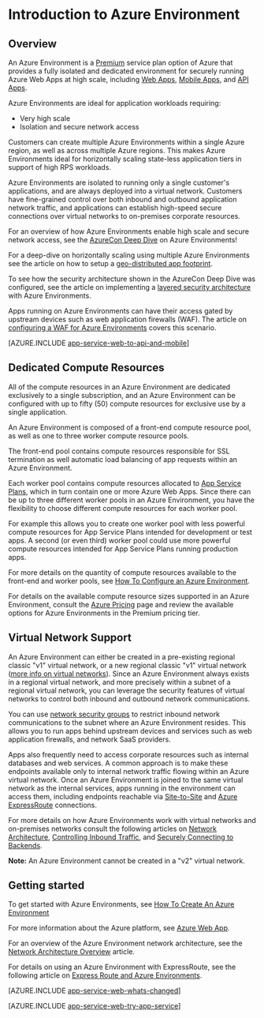 <properties 
	pageTitle="Introduction to Azure Environment" 
	description="Learn about the Azure Environment feature that provides secure, VNet-joined, dedicated scale units for running all of your apps." 
	services="app-service" 
	documentationCenter="" 
	authors="ccompy" 
	manager="wpickett" 
	editor=""/>

<tags
	ms.service="app-service"
	ms.date="01/05/2016"
	wacn.date=""/>

# Introduction to Azure Environment

## Overview ##
An Azure Environment is a [Premium][PremiumTier] service plan option of Azure that provides a fully isolated and dedicated environment for securely running Azure Web Apps at high scale, including [Web Apps][WebApps], [Mobile Apps][MobileApps], and [API Apps][APIApps].  

Azure Environments are ideal for application workloads requiring:

- Very high scale
- Isolation and secure network access

Customers can create multiple Azure Environments within a single Azure region, as well as across multiple Azure regions.  This makes Azure Environments ideal for horizontally scaling state-less application tiers in support of high RPS workloads.

Azure Environments are isolated to running only a single customer's applications, and are always deployed into a virtual network.  Customers have fine-grained control over both inbound and outbound application network traffic, and applications can establish high-speed secure connections over virtual networks to on-premises corporate resources.

For an overview of how Azure Environments enable high scale and secure network access, see the [AzureCon Deep Dive][AzureConDeepDive] on Azure Environments!

For a deep-dive on horizontally scaling using multiple Azure Environments see the article on how to setup a [geo-distributed app footprint][GeodistributedAppFootprint].

To see how the security architecture shown in the AzureCon Deep Dive was configured, see the article on implementing a [layered security architecture](/documentation/articles/app-service-app-service-environment-layered-security) with Azure Environments.

Apps running on Azure Environments can have their access gated by upstream devices such as web application firewalls (WAF).  The article on [configuring a WAF for Azure Environments](/documentation/articles/app-service-app-service-environment-web-application-firewall) covers this scenario. 

[AZURE.INCLUDE [app-service-web-to-api-and-mobile](../includes/app-service-web-to-api-and-mobile.md)] 

## Dedicated Compute Resources ##
All of the compute resources in an Azure Environment are dedicated exclusively to a single subscription, and an Azure Environment can be configured with up to fifty (50) compute resources for exclusive use by a single application.

An Azure Environment is composed of a front-end compute resource pool, as well as one to three worker compute resource pools. 

The front-end pool contains compute resources responsible for SSL termination as well automatic load balancing of app requests within an Azure Environment. 

Each worker pool contains compute resources allocated to [App Service Plans][AppServicePlan], which in turn contain one or more Azure Web Apps.  Since there can be up to three different worker pools in an Azure Environment, you have the flexibility to choose different compute resources for each worker pool.  

For example this allows you to create one worker pool with less powerful compute resources for App Service Plans intended for development or test apps.  A second (or even third) worker pool could use more powerful compute resources intended for App Service Plans running production apps.

For more details on the quantity of compute resources available to the front-end and worker pools, see [How To Configure an Azure Environment][HowToConfigureanAppServiceEnvironment].  

For details on the available compute resource sizes supported in an Azure Environment, consult the [Azure Pricing][AppServicePricing] page and review the available options for Azure Environments in the Premium pricing tier.

## Virtual Network Support ##
An Azure Environment can either be created in a pre-existing regional classic "v1" virtual network, or a new regional classic "v1" virtual network ([more info on virtual networks][MoreInfoOnVirtualNetworks]).  Since an Azure Environment always exists in a regional virtual network, and more precisely within a subnet of a regional virtual network, you can leverage the security features of virtual networks to control both inbound and outbound network communications.  

You can use [network security groups][NetworkSecurityGroups] to restrict inbound network communications to the subnet where an Azure Environment resides.  This allows you to run apps behind upstream devices and services such as web application firewalls, and network SaaS providers.  

Apps also frequently need to access corporate resources such as internal databases and web services.  A common approach is to make these endpoints available only to internal network traffic flowing within an Azure virtual network.  Once an Azure Environment is joined to the same virtual network as the internal services, apps running in the environment can access them, including endpoints reachable via [Site-to-Site][SiteToSite] and [Azure ExpressRoute][ExpressRoute] connections.

For more details on how Azure Environments work with virtual networks and on-premises networks consult the following articles on [Network Architecture][NetworkArchitectureOverview], [Controlling Inbound Traffic][ControllingInboundTraffic], and [Securely Connecting to Backends][SecurelyConnectingToBackends]. 

**Note:**  An Azure Environment cannot be created in a "v2" virtual network.

## Getting started

To get started with Azure Environments, see [How To Create An Azure Environment][HowToCreateAnAppServiceEnvironment]

For more information about the Azure platform, see [Azure Web App][AzureAppService].

For an overview of the Azure Environment network architecture, see the [Network Architecture Overview][NetworkArchitectureOverview] article.

For details on using an Azure Environment with ExpressRoute, see the following article on [Express Route and Azure Environments][NetworkConfigDetailsForExpressRoute].

[AZURE.INCLUDE [app-service-web-whats-changed](../includes/app-service-web-whats-changed.md)]

[AZURE.INCLUDE [app-service-web-try-app-service](../includes/app-service-web-try-app-service.md)]

<!-- LINKS -->
[PremiumTier]: /home/features/web-site/#price
[MoreInfoOnVirtualNetworks]: /documentation/articles/virtual-networks-faq/
[AppServicePlan]: /documentation/articles/azure-web-sites-web-hosting-plans-in-depth-overview/
[HowToCreateAnAppServiceEnvironment]: /documentation/articles/app-service-web-how-to-create-an-app-service-environment/
<!-- deleted by customization
[AzureAppService]: /documentation/articles/app-service-value-prop-what-is/
[WebApps]: /documentation/articles/app-service-web-overview/
-->
<!-- keep by customization: begin -->
[AzureAppService]: /documentation/services/web-sites/
[WebApps]: /home/features/web-site//
<!-- keep by customization: end -->
[MobileApps]: /documentation/articles/app-service-mobile-value-prop-preview/
[APIApps]: /documentation/articles/app-service-api-apps-why-best-platform/
[LogicApps]: /documentation/articles/app-service-logic-what-are-logic-apps/
[AzureConDeepDive]:  https://azure.microsoft.com/documentation/videos/azurecon-2015-deploying-highly-scalable-and-secure-web-and-mobile-apps/
[GeodistributedAppFootprint]:  /documentation/articles/app-service-app-service-environment-geo-distributed-scale/
[NetworkSecurityGroups]: /documentation/articles/virtual-networks-nsg/
[SiteToSite]: /documentation/articles/vpn-gateway-site-to-site-create/
[ExpressRoute]: http://azure.microsoft.com/services/expressroute/
[HowToConfigureanAppServiceEnvironment]:  /documentation/articles/app-service-web-configure-an-app-service-environment/
[ControllingInboundTraffic]:  /documentation/articles/app-service-app-service-environment-control-inbound-traffic/
[SecurelyConnectingToBackends]:  /documentation/articles/app-service-app-service-environment-securely-connecting-to-backend-resources/
[NetworkArchitectureOverview]:  /documentation/articles/app-service-app-service-environment-network-architecture-overview/
[NetworkConfigDetailsForExpressRoute]:  /documentation/articles/app-service-app-service-environment-network-configuration-expressroute/
[AppServicePricing]: /home/features/web-site/#price 

<!-- IMAGES -->

 
